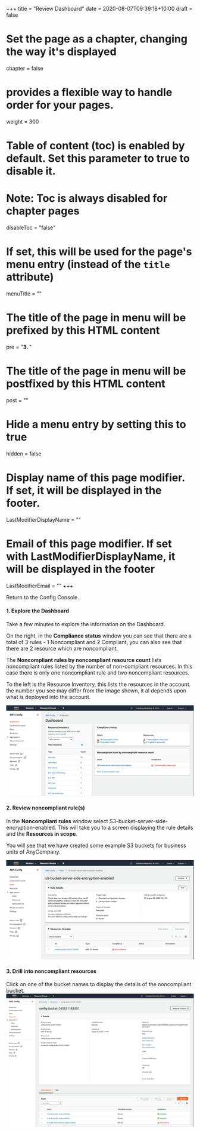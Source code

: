 +++
title = "Review Dashboard"
date = 2020-08-07T09:39:18+10:00
draft = false

# Set the page as a chapter, changing the way it's displayed
chapter = false

# provides a flexible way to handle order for your pages.
weight = 300
# Table of content (toc) is enabled by default. Set this parameter to true to disable it.
# Note: Toc is always disabled for chapter pages
disableToc = "false"
# If set, this will be used for the page's menu entry (instead of the `title` attribute)
menuTitle = ""
# The title of the page in menu will be prefixed by this HTML content
pre = "<b>3. </b>"
# The title of the page in menu will be postfixed by this HTML content
post = ""
# Hide a menu entry by setting this to true
hidden = false
# Display name of this page modifier. If set, it will be displayed in the footer.
LastModifierDisplayName = ""
# Email of this page modifier. If set with LastModifierDisplayName, it will be displayed in the footer
LastModifierEmail = ""
+++

Return to the Config Console.

#### 1. Explore the Dashboard
Take a few minutes to explore the information on the Dashboard.  

On the right, in the **Compliance status** window you can see that there are a total of 3 rules - 1 Noncompliant and 2 Compliant, you can also see that there are 2 resource which are noncompliant.

The **Noncompliant rules by noncompliant resource count** lists noncompliant rules listed by the number of non-compliant resources.  In this case there is only one noncompliant rule and two noncompliant resources.

To the left is the Resource Inventory, this lists the resources in the account. the number you see may differ from the image shown, it al depends upon what is deployed into the account.

![Config Dashboard](config-dashboard.png)

#### 2. Review noncompliant rule(s)
In the **Noncompliant rules** window select S3-bucket-server-side-encryption-enabled. This will take you to a screen displaying the rule details and the **Resources in scope**.

You will see that we have created some example S3 buckets for business units of AnyCompany.

![Config Noncompliant Rule](config-noncompliant-rule.png)

#### 3. Drill into noncompliant resources
Click on one of the bucket names to display the details of the noncompliant bucket.
![Config Noncompliant Resource](config-noncompliant-resource.png)